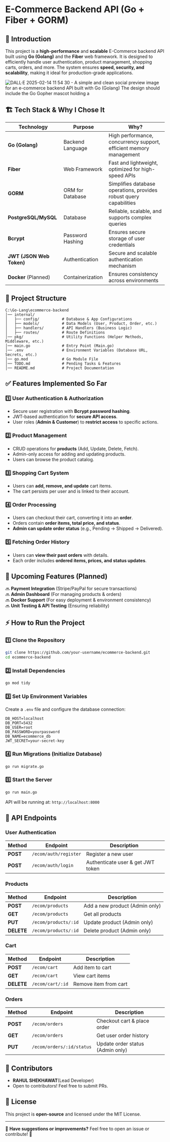 # E-Commerce Backend API (Go + Fiber + GORM)

## 🚀 Introduction
This project is a **high-performance** and **scalable** E-Commerce backend API built using **Go (Golang)** and the **Fiber** web framework. It is designed to efficiently handle user authentication, product management, shopping carts, orders, and more. The system ensures **speed, security, and scalability**, making it ideal for production-grade applications.

![DALL·E 2025-02-14 11 54 30 - A simple and clean social preview image for an e-commerce backend API built with Go (Golang)  The design should include the Go Gopher mascot holding a](https://github.com/user-attachments/assets/bba5e560-1599-400f-a2c3-c05dd1f6c8ef)


## 🏗️ Tech Stack & Why I Chose It

| Technology  | Purpose | Why? |
|------------|---------|------|
| **Go (Golang)** | Backend Language | High performance, concurrency support, efficient memory management |
| **Fiber** | Web Framework | Fast and lightweight, optimized for high-speed APIs |
| **GORM** | ORM for Database | Simplifies database operations, provides robust query capabilities |
| **PostgreSQL/MySQL** | Database | Reliable, scalable, and supports complex queries |
| **Bcrypt** | Password Hashing | Ensures secure storage of user credentials |
| **JWT (JSON Web Token)** | Authentication | Secure and scalable authentication mechanism |
| **Docker** (Planned) | Containerization | Ensures consistency across environments |

## 📂 Project Structure
```
C:\Go-Lang\ecommerce-backend
│── internal/
│   ├── config/          # Database & App Configurations
│   ├── models/          # Data Models (User, Product, Order, etc.)
│   ├── handlers/        # API Handlers (Business Logic)
│   ├── routes/          # Route Definitions
│── pkg/                 # Utility Functions (Helper Methods, Middleware, etc.)
│── main.go              # Entry Point (Main.go)
│── .env                 # Environment Variables (Database URL, Secrets, etc.)
│── go.mod               # Go Module File
│── TODO.md              # Pending Tasks & Features
│── README.md            # Project Documentation
```

## ✅ Features Implemented So Far
### 1️⃣ **User Authentication & Authorization**
- Secure user registration with **Bcrypt password hashing**.
- JWT-based authentication for **secure API access**.
- User roles (**Admin & Customer**) to **restrict access** to specific actions.

### 2️⃣ **Product Management**
- CRUD operations for **products** (Add, Update, Delete, Fetch).
- Admin-only access for adding and updating products.
- Users can browse the product catalog.

### 3️⃣ **Shopping Cart System**
- Users can **add, remove, and update** cart items.
- The cart persists per user and is linked to their account.

### 4️⃣ **Order Processing**
- Users can checkout their cart, converting it into an **order**.
- Orders contain **order items, total price, and status**.
- **Admin can update order status** (e.g., Pending → Shipped → Delivered).

### 5️⃣ **Fetching Order History**
- Users can **view their past orders** with details.
- Each order includes **ordered items, prices, and status updates**.

## 🚀 Upcoming Features (Planned)
🔜 **Payment Integration** (Stripe/PayPal for secure transactions)  
🔜 **Admin Dashboard** (For managing products & orders)  
🔜 **Docker Support** (For easy deployment & environment consistency)  
🔜 **Unit Testing & API Testing** (Ensuring reliability)  

## ⚡ How to Run the Project
### 1️⃣ Clone the Repository
```bash
git clone https://github.com/your-username/ecommerce-backend.git
cd ecommerce-backend
```
### 2️⃣ Install Dependencies
```bash
go mod tidy
```
### 3️⃣ Set Up Environment Variables
Create a `.env` file and configure the database connection:
```
DB_HOST=localhost
DB_PORT=5432
DB_USER=root
DB_PASSWORD=yourpassword
DB_NAME=ecommerce_db
JWT_SECRET=your-secret-key
```
### 4️⃣ Run Migrations (Initialize Database)
```bash
go run migrate.go
```
### 5️⃣ Start the Server
```bash
go run main.go
```
API will be running at: `http://localhost:8000`

## 📌 API Endpoints
### User Authentication
| Method | Endpoint | Description |
|--------|----------|-------------|
| **POST** | `/ecom/auth/register` | Register a new user |
| **POST** | `/ecom/auth/login` | Authenticate user & get JWT token |

### Products
| Method | Endpoint | Description |
|--------|----------|-------------|
| **POST** | `/ecom/products` | Add a new product (Admin only) |
| **GET** | `/ecom/products` | Get all products |
| **PUT** | `/ecom/products/:id` | Update product (Admin only) |
| **DELETE** | `/ecom/products/:id` | Delete product (Admin only) |

### Cart
| Method | Endpoint | Description |
|--------|----------|-------------|
| **POST** | `/ecom/cart` | Add item to cart |
| **GET** | `/ecom/cart` | View cart items |
| **DELETE** | `/ecom/cart/:id` | Remove item from cart |

### Orders
| Method | Endpoint | Description |
|--------|----------|-------------|
| **POST** | `/ecom/orders` | Checkout cart & place order |
| **GET** | `/ecom/orders` | Get user order history |
| **PUT** | `/ecom/orders/:id/status` | Update order status (Admin only) |

## 👥 Contributors
- **RAHUL SHEKHAWAT**(Lead Developer)
- Open to contributors! Feel free to submit PRs.

## 📜 License
This project is **open-source** and licensed under the MIT License.

---
📢 **Have suggestions or improvements?** Feel free to open an issue or contribute! 🚀

